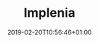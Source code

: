 ---
title: "Implenia"
description: ""
date: 2019-02-20T10:56:46+01:00
draft: false
weight: "5"
logo: "/images/customers/Implenia_logo.webp"
hidden: true
---